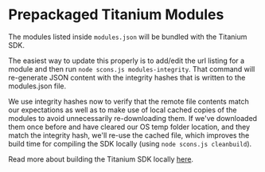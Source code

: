 # Prepackaged Titanium Modules

The modules listed inside `modules.json` will be bundled with the Titanium SDK.

The easiest way to update this properly is to add/edit the url listing for a module and then run `node scons.js modules-integrity`.
That command will re-generate JSON content with the integrity hashes that is written to the modules.json file.

We use integrity hashes now to verify that the remote file contents match our expectations as well as to make use of local cached copies of the modules
to avoid unnecessarily re-downloading them. If we've downloaded them once before and have cleared our OS temp folder location, and they match the
integrity hash, we'll re-use the cached file, which improves the build time for compiling the SDK locally (using `node scons.js cleanbuild`).

Read more about building the Titanium SDK locally [here](https://github.com/tidev/titanium_mobile#building-locally).
